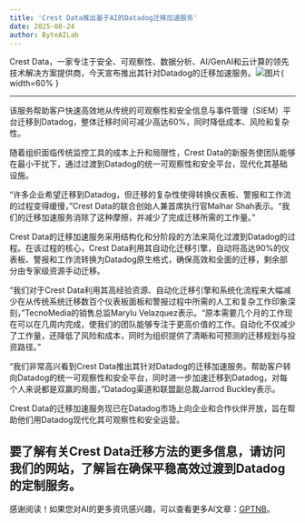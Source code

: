 ```yaml
---
title: 'Crest Data推出基于AI的Datadog迁移加速服务'
date: 2025-08-24
author: ByteAILab
---
```


Crest Data，一家专注于安全、可观察性、数据分析、AI/GenAI和云计算的领先技术解决方案提供商，今天宣布推出其针对Datadog的迁移加速服务。![图片](https://ai-techpark.com/wp-content/uploads/Crest-Data-L.jpg){ width=60% }

---
该服务帮助客户快速高效地从传统的可观察性和安全信息与事件管理（SIEM）平台迁移到Datadog，整体迁移时间可减少高达60%，同时降低成本、风险和复杂性。

随着组织面临传统监控工具的成本上升和局限性，Crest Data的新服务使团队能够在最小干扰下，通过过渡到Datadog的统一可观察性和安全平台，现代化其基础设施。

“许多企业希望迁移到Datadog，但迁移的复杂性使得转换仪表板、警报和工作流的过程变得缓慢，”Crest Data的联合创始人兼首席执行官Malhar Shah表示。“我们的迁移加速服务消除了这种摩擦，并减少了完成迁移所需的工作量。”

Crest Data的迁移加速服务采用结构化和分阶段的方法来简化过渡到Datadog的过程。在该过程的核心，Crest Data利用其自动化迁移引擎，自动将高达90%的仪表板、警报和工作流转换为Datadog原生格式，确保高效和全面的迁移，剩余部分由专家级资源手动迁移。

“我们对于Crest Data利用其高经验资源、自动化迁移引擎和系统化流程来大幅减少在从传统系统迁移数百个仪表板面板和警报过程中所需的人工和复杂工作印象深刻，”TecnoMedia的销售总监Marylu Velazquez表示。“原本需要几个月的工作现在可以在几周内完成，使我们的团队能够专注于更高价值的工作。自动化不仅减少了工作量，还降低了风险和成本，同时为组织提供了清晰和可预测的迁移规划与投资路径。”

“我们非常高兴看到Crest Data推出其针对Datadog的迁移加速服务。帮助客户转向Datadog的统一可观察性和安全平台，同时进一步加速迁移到Datadog，对每个人来说都是双赢的局面，”Datadog渠道和联盟副总裁Jarrod Buckley表示。

Crest Data的迁移加速服务现已在Datadog市场上向企业和合作伙伴开放，旨在帮助他们用Datadog现代化其可观察性和安全运营。

要了解有关Crest Data迁移方法的更多信息，请访问我们的网站，了解旨在确保平稳高效过渡到Datadog的定制服务。
---
感谢阅读！如果您对AI的更多资讯感兴趣，可以查看更多AI文章：[GPTNB](https://gptnb.com)。